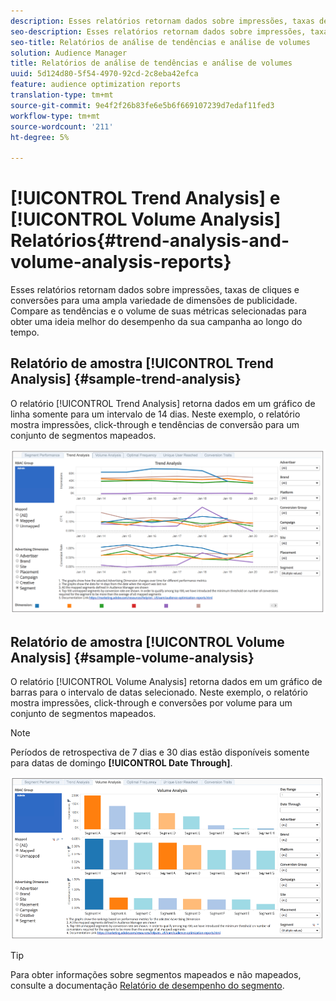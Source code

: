 ```yaml
---
description: Esses relatórios retornam dados sobre impressões, taxas de cliques e conversões para uma ampla variedade de dimensões de publicidade. Compare as tendências e o volume de suas métricas selecionadas para obter uma ideia melhor do desempenho da sua campanha ao longo do tempo.
seo-description: Esses relatórios retornam dados sobre impressões, taxas de cliques e conversões para uma ampla variedade de dimensões de publicidade. Compare as tendências e o volume de suas métricas selecionadas para obter uma ideia melhor do desempenho da sua campanha ao longo do tempo.
seo-title: Relatórios de análise de tendências e análise de volumes
solution: Audience Manager
title: Relatórios de análise de tendências e análise de volumes
uuid: 5d124d80-5f54-4970-92cd-2c8eba42efca
feature: audience optimization reports
translation-type: tm+mt
source-git-commit: 9e4f2f26b83fe6e5b6f669107239d7edaf11fed3
workflow-type: tm+mt
source-wordcount: '211'
ht-degree: 5%

---
```



# [!UICONTROL Trend Analysis] e  [!UICONTROL Volume Analysis] Relatórios{#trend-analysis-and-volume-analysis-reports}

Esses relatórios retornam dados sobre impressões, taxas de cliques e conversões para uma ampla variedade de dimensões de publicidade. Compare as tendências e o volume de suas métricas selecionadas para obter uma ideia melhor do desempenho da sua campanha ao longo do tempo.

## Relatório de amostra [!UICONTROL Trend Analysis] {#sample-trend-analysis}

O relatório [!UICONTROL Trend Analysis] retorna dados em um gráfico de linha somente para um intervalo de 14 dias. Neste exemplo, o relatório mostra impressões, click-through e tendências de conversão para um conjunto de segmentos mapeados.

![](assets/trend-analysis.png)

## Relatório de amostra [!UICONTROL Volume Analysis] {#sample-volume-analysis}

O relatório [!UICONTROL Volume Analysis] retorna dados em um gráfico de barras para o intervalo de datas selecionado. Neste exemplo, o relatório mostra impressões, click-through e conversões por volume para um conjunto de segmentos mapeados.

>[!NOTE]
>
>Períodos de retrospectiva de 7 dias e 30 dias estão disponíveis somente para datas de domingo **[!UICONTROL Date Through]**.

![](assets/volume-analysis.png)

>[!TIP]
>
>Para obter informações sobre segmentos mapeados e não mapeados, consulte a documentação [Relatório de desempenho do segmento](../../../reporting/audience-optimization-reports/aor-advertisers/segment-performance.md).


